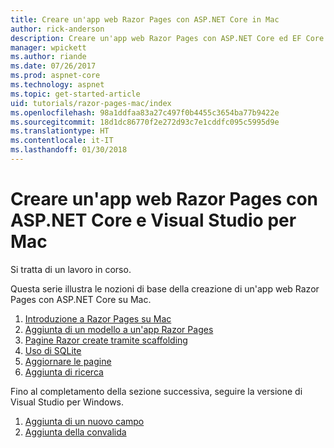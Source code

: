 ```yaml
---
title: Creare un'app web Razor Pages con ASP.NET Core in Mac
author: rick-anderson
description: Creare un'app web Razor Pages con ASP.NET Core ed EF Core.
manager: wpickett
ms.author: riande
ms.date: 07/26/2017
ms.prod: aspnet-core
ms.technology: aspnet
ms.topic: get-started-article
uid: tutorials/razor-pages-mac/index
ms.openlocfilehash: 98a1ddfaa83a27c497f0b4455c3654ba77b9422e
ms.sourcegitcommit: 18d1dc86770f2e272d93c7e1cddfc095c5995d9e
ms.translationtype: HT
ms.contentlocale: it-IT
ms.lasthandoff: 01/30/2018
---
```

# <a name="create-a-razor-pages-web-app-with-aspnet-core-and-visual-studio-for-mac"></a>Creare un'app web Razor Pages con ASP.NET Core e Visual Studio per Mac

Si tratta di un lavoro in corso.

Questa serie illustra le nozioni di base della creazione di un'app web Razor Pages con ASP.NET Core su Mac.

1. [Introduzione a Razor Pages su Mac](xref:tutorials/razor-pages-mac/razor-pages-start)
1. [Aggiunta di un modello a un'app Razor Pages](xref:tutorials/razor-pages-mac/model)
1. [Pagine Razor create tramite scaffolding](xref:tutorials/razor-pages-mac/page)
1. [Uso di SQLite](xref:tutorials/razor-pages-mac/sql)
1. [Aggiornare le pagine](xref:tutorials/razor-pages-mac/da1)
1. [Aggiunta di ricerca](xref:tutorials/razor-pages-mac/search)


Fino al completamento della sezione successiva, seguire la versione di Visual Studio per Windows.

1. [Aggiunta di un nuovo campo](xref:tutorials/razor-pages/new-field)
1. [Aggiunta della convalida](xref:tutorials/razor-pages/validation)
